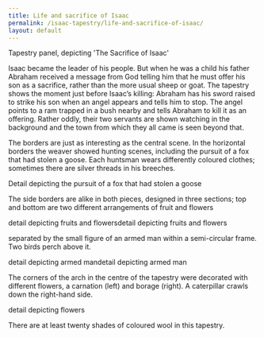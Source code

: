 ```yaml
---
title: Life and sacrifice of Isaac
permalink: /isaac-tapestry/life-and-sacrifice-of-isaac/
layout: default
---
```

Tapestry panel, depicting 'The Sacrifice of Isaac'

Isaac became the leader of his people. But when he was a child his father Abraham received a message from God telling him that he must offer his son as a sacrifice, rather than the more usual sheep or goat. The tapestry shows the moment just before Isaac’s killing: Abraham has his sword raised to strike his son when an angel appears and tells him to stop. The angel points to a ram trapped in a bush nearby and tells Abraham to kill it as an offering. Rather oddly, their two servants are shown watching in the background and the town from which they all came is seen beyond that.

The borders are just as interesting as the central scene. In the horizontal borders the weaver showed hunting scenes, including the pursuit of a fox that had stolen a goose. Each huntsman wears differently coloured clothes; sometimes there are silver threads in his breeches.

Detail depicting  the pursuit of a fox that had stolen a goose

The side borders are alike in both pieces, designed in three sections; top and bottom are two different arrangements of fruit and flowers

detail depicting  fruits and flowersdetail depicting  fruits and flowers

separated by the small figure of an armed man within a semi-circular frame. Two birds perch above it.

detail depicting armed mandetail depicting armed man

The corners of the arch in the centre of the tapestry were decorated with different flowers, a carnation (left) and borage (right). A caterpillar crawls down the right-hand side.

detail depicting flowers

There are at least twenty shades of coloured wool in this tapestry.
